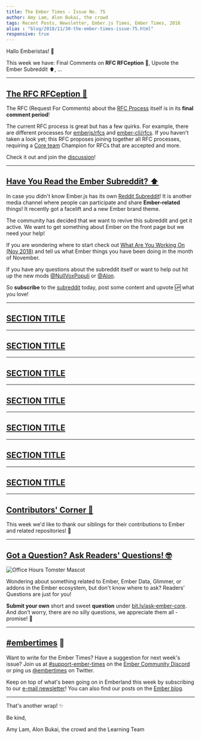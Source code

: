 ```yaml
---
title: The Ember Times - Issue No. 75
author: Amy Lam, Alon Bukai, the crowd
tags: Recent Posts, Newsletter, Ember.js Times, Ember Times, 2018
alias : "blog/2018/11/30-the-ember-times-issue-75.html"
responsive: true
---
```


Hallo Emberistas! 🐹

This week we have: Final Comments on **RFC RFCeption** 🤔, Upvote the Ember Subreddit ⬆️, ...

---

## [The RFC RFCeption 🤔](https://github.com/emberjs/rfcs/pull/300)
The RFC (Request For Comments) about the [RFC Process](https://github.com/emberjs/rfcs/pull/300) itself is in its **final comment period**!

The current RFC process is great but has a few quirks. For example, there are different processes for [emberjs/rfcs](https://github.com/emberjs/rfcs) and [ember-cli/rfcs](https://github.com/ember-cli/rfcs). If you haven't taken a look yet; this RFC proposes joining together all RFC processes, requiring a [Core team](https://emberjs.com/team/) Champion for RFCs that are accepted and more. 

Check it out and join the [discussion](https://github.com/emberjs/rfcs/pull/300)!

---

## [Have You Read the Ember Subreddit? ⬆️](https://www.reddit.com/r/emberjs/)
In case you didn't know Ember.js has its own [Reddit Subreddit](https://www.reddit.com/r/emberjs/)! It is another media channel where people can participate and share **Ember-related** things! It recently got a facelift and a new Ember brand theme.

The community has decided that we want to revive this subreddit and get it active. We want to get something about Ember on the front page but we need your help!

If you are wondering where to start check out [What Are You Working On (Nov 2018)](https://www.reddit.com/r/emberjs/comments/9yycbi/what_are_you_working_on_nov_2018/) and tell us what Ember things you have been doing in the month of November.

If you have any questions about the subreddit itself or want to help out hit up the new mods [@NullVoxPopuli](https://github.com/NullVoxPopuli) or [@Alon](https://github.com/Alonski).

So **subscribe** to the [subreddit](https://www.reddit.com/r/emberjs/) today, post some content and upvote 🆙 what you love!

---

## [SECTION TITLE](#section-url)


---

## [SECTION TITLE](#section-url)


---

## [SECTION TITLE](#section-url)


---

## [SECTION TITLE](#section-url)


---

## [SECTION TITLE](#section-url)


---

## [SECTION TITLE](#section-url)


---

## [SECTION TITLE](#section-url)


---


## [Contributors' Corner 👏](https://guides.emberjs.com/release/contributing/repositories/)

<p>This week we'd like to thank our siblings for their contributions to Ember and related repositories! 💖</p>

---

## [Got a Question? Ask Readers' Questions! 🤓](https://docs.google.com/forms/d/e/1FAIpQLScqu7Lw_9cIkRtAiXKitgkAo4xX_pV1pdCfMJgIr6Py1V-9Og/viewform)

<div class="blog-row">
  <img class="float-right small transparent padded" alt="Office Hours Tomster Mascot" title="Readers' Questions" src="/images/tomsters/officehours.png" />

  <p>Wondering about something related to Ember, Ember Data, Glimmer, or addons in the Ember ecosystem, but don't know where to ask? Readers’ Questions are just for you!</p>

<p><strong>Submit your own</strong> short and sweet <strong>question</strong> under <a href="https://bit.ly/ask-ember-core" target="rq">bit.ly/ask-ember-core</a>. And don’t worry, there are no silly questions, we appreciate them all - promise! 🤞</p>

</div>

---

## [#embertimes](https://emberjs.com/blog/tags/newsletter.html) 📰

Want to write for the Ember Times? Have a suggestion for next week's issue? Join us at [#support-ember-times](https://discordapp.com/channels/480462759797063690/485450546887786506) on the [Ember Community Discord](https://discordapp.com/invite/zT3asNS) or ping us [@embertimes](https://twitter.com/embertimes) on Twitter. 

Keep on top of what's been going on in Emberland this week by subscribing to our [e-mail newsletter](https://the-emberjs-times.ongoodbits.com/)! You can also find our posts on the [Ember blog](https://emberjs.com/blog/tags/newsletter.html).

---


That's another wrap! ✨

Be kind,

Amy Lam, Alon Bukai, the crowd and the Learning Team
